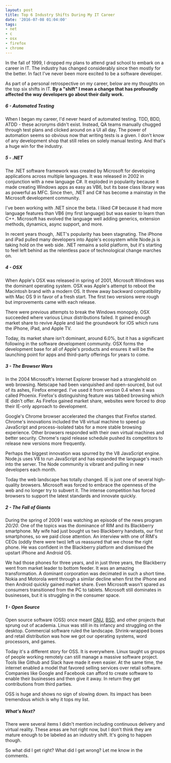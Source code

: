 ```yaml
---
layout: post
title: Top 6 Industry Shifts During My IT Career
date: '2016-07-08 01:04:00'
tags:
- net
- c
- osx
- firefox
- chrome
---
```


In the fall of 1999, I dropped my plans to attend grad school to embark on a career in IT. The industry has changed considerably since then mostly for the better. In fact I've never been more excited to be a software developer.

As part of a personal retrospective on my career, below are my thoughts on the top six shifts in IT. __By a "shift" I mean a change that has profoundly affected the way developers go about their daily work.__

##### 6 - Automated Testing

When I began my career, I'd never heard of automated testing. TDD, BDD, ATDD - these acronyms didn't exist. Instead, QA teams manually chugged through test plans and clicked around on a UI all day. The power of automation seems so obvious now that writing tests is a given. I don't know of any development shop that still relies on solely manual testing. And that's a huge win for the industry.

##### 5 - .NET

The .NET software framework was created by Microsoft for developing applications across multiple languages. It was released in 2002 in conjunction with a new language C#. It exploded in popularity because it made creating Windows apps as easy as VB6, but its base class library was as powerful as MFC. Since then, .NET and C# has become a mainstay in the Microsoft development community.

I've been working with .NET since the beta. I liked C# because it had more language features than VB6 (my first language) but was easier to learn than C++. Microsoft has evolved the language well adding generics, extension methods, dynamics, async support, and more.

In recent years though, .NET's popularity has been stagnating. The iPhone and iPad pulled many developers into Apple's ecosystem while Node.js is taking hold on the web side. .NET remains a solid platform, but it's starting to feel left behind as the relentless pace of technological change marches on.

##### 4 - OSX

When Apple's OSX was released in spring of 2001, Microsoft Windows was the dominant operating system. OSX was Apple's attempt to reboot the Macintosh brand with a modern OS. It threw away backward compatibility with Mac OS 9 in favor of a fresh start. The first two versions were rough but improvements came with each release.

There were previous attempts to break the Windows monopoly. OSX succeeded where various Linux distributions failed. It gained enough market share to revive Apple and laid the groundwork for iOS which runs the iPhone, iPad, and Apple TV.

Today, its market share isn't dominant, around 6.0%, but it has a significant following in the software development community. OSX forms the development base for all of Apple's products and ensures it will be the launching point for apps and third-party offerings for years to come.

##### 3 - The Browser Wars
In the 2004 Microsoft's Internet Explorer browser had a stranglehold on web browsing. Netscape had been vanquished and open-sourced, but out of its ashes, Firefox emerged. I've used it from version 0.4 when it was called Phoenix. Firefox's distinguishing feature was tabbed browsing which IE didn't offer. As Firefox gained market share, websites were forced to drop their IE-only approach to development.

Google's Chrome browser accelerated the changes that Firefox started. Chrome's innovations included the V8 virtual machine to speed up JavaScript and process-isolated tabs for a more stable browsing experience. Other browsers responded with their own virtual machines and better security. Chrome's rapid release schedule pushed its competitors to release new versions more frequently.

Perhaps the biggest innovation was spurred by the V8 JavaScript engine. Node.js uses V8 to run JavaScript and has expanded the language's reach into the server. The Node community is vibrant and pulling in new developers each month.

Today the web landscape has totally changed. IE is just one of several high-quality browsers. Microsoft was forced to embrace the openness of the web and no longer try to subvert it. The intense competition has forced browsers to support the latest standards and innovate quickly.

##### 2 - The Fall of Giants
During the spring of 2009 I was watching an episode of the news program _20/20_. One of the topics was the dominance of RIM and its Blackberry smartphone. My wife had just bought us two Blackberry handsets, our first smartphones, so we paid close attention. An interview with one of RIM's CEOs (oddly there were two) left us reassured that we chose the right phone. He was confident in the Blackberry platform and dismissed the upstart iPhone and Android OS.

We had those phones for three years, and in just three years, the Blackberry went from market leader to bottom feeder. It was an amazing transformation. A dominant corporation was decimated in such a short time. Nokia and Motorola went through a similar decline when first the iPhone and then Android quickly gained market share. Even Microsoft wasn't spared as consumers transitioned from the PC to tablets. Microsoft still dominates in businesses, but it is struggling in the consumer space.

##### 1 - Open Source

Open source software (OSS) once meant [GNU](http://www.gnu.org/), [BSD](https://en.wikipedia.org/wiki/Berkeley_Software_Distribution), and other projects that sprung out of academia. Linux was still in its infancy and struggling on the desktop. Commercial software ruled the landscape. Shrink-wrapped boxes and retail distribution was how we got our operating systems, word processors, and games.

Today it's a different story for OSS. It is everywhere. Linux taught us groups of people working remotely can still manage a massive software project. Tools like Github and Slack have made it even easier. At the same time, the internet enabled a model that favored selling services over retail software. Companies like Google and Facebook can afford to create software to enable their businesses and then give it away. In return they get contributions from third parties.

OSS is huge and shows no sign of slowing down. Its impact has been tremendous which is why it tops my list.

##### What's Next?

There were several items I didn't mention including continuous delivery and virtual reality. These areas are hot right now, but I don't think they are mature enough to be labeled as an industry shift. It's going to happen though.

So what did I get right? What did I get wrong? Let me know in the comments.

